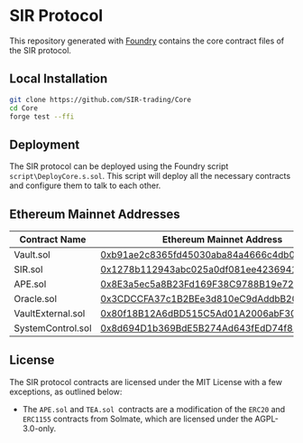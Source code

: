 # SIR Protocol

This repository generated with [Foundry](https://book.getfoundry.sh/) contains the core contract files of the SIR protocol.

## Local Installation

```bash
git clone https://github.com/SIR-trading/Core
cd Core
forge test --ffi
```

## Deployment

The SIR protocol can be deployed using the Foundry script `script\DeployCore.s.sol`. This script will deploy all the necessary contracts and configure them to talk to each other.

## Ethereum Mainnet Addresses

| Contract Name     | Ethereum Mainnet Address                                                                                              |
| ----------------- | --------------------------------------------------------------------------------------------------------------------- |
| Vault.sol         | [0xb91ae2c8365fd45030aba84a4666c4db074e53e7](https://etherscan.io/address/0xb91ae2c8365fd45030aba84a4666c4db074e53e7) |
| SIR.sol           | [0x1278b112943abc025a0df081ee42369414c3a834](https://etherscan.io/address/0x1278b112943abc025a0df081ee42369414c3a834) |
| APE.sol           | [0x8E3a5ec5a8B23Fd169F38C9788B19e72aEd97b5A](https://etherscan.io/address/0x8E3a5ec5a8B23Fd169F38C9788B19e72aEd97b5A) |
| Oracle.sol        | [0x3CDCCFA37c1B2BEe3d810eC9dAddbB205048bB29](https://etherscan.io/address/0x3CDCCFA37c1B2BEe3d810eC9dAddbB205048bB29) |
| VaultExternal.sol | [0x80f18B12A6dBD515C5Ad01A2006abF30C5972158](https://etherscan.io/address/0x80f18B12A6dBD515C5Ad01A2006abF30C5972158) |
| SystemControl.sol | [0x8d694D1b369BdE5B274Ad643fEdD74f836E88543](https://etherscan.io/address/0x8d694D1b369BdE5B274Ad643fEdD74f836E88543) |

## License

The SIR protocol contracts are licensed under the MIT License with a few exceptions, as outlined below:

-   The `APE.sol` and `TEA.sol `contracts are a modification of the `ERC20` and `ERC1155` contracts from Solmate, which are licensed under the AGPL-3.0-only.
